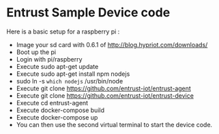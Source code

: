 # Entrust Sample Device code

Here is a basic setup for a raspberry pi :

- Image your sd card with 0.6.1 of http://blog.hypriot.com/downloads/
- Boot up the pi
- Login with pi/raspberry
- Execute sudo apt-get update
- Execute sudo apt-get install npm nodejs
- sudo ln -s `which nodejs` /usr/bin/node
- Execute git clone https://github.com/entrust-iot/entrust-agent
- Execute git clone https://github.com/entrust-iot/entrust-device
- Execute cd entrust-agent
- Execute docker-compose build
- Execute docker-compose up
- You can then use the second virtual terminal to start the device code.
